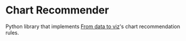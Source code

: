 # Chart Recommender
Python library that implements [From data to viz](https://www.data-to-viz.com/)'s chart recommendation rules.
